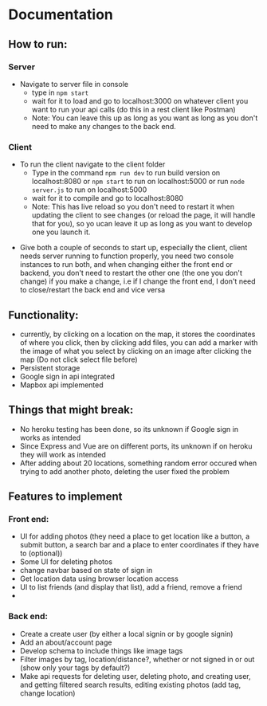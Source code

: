 # Documentation
## How to run:
### Server
- Navigate to server file in console
    - type in `npm start`
    - wait for it to load and go to localhost:3000 on whatever client you want to run your api calls (do this in a rest client like Postman)
    - Note: You can leave this up as long as you want as long as you don't need to make any changes to the back end.
### Client
- To run the client navigate to the client folder
    - Type in the command `npm run dev` to run build version on localhost:8080 or `npm start` to run on localhost:5000 or run `node server.js` to run on localhost:5000
    - wait for it to compile and go to localhost:8080
    - Note: This has live reload so you don't need to restart it when updating the client to see changes (or reload the page, it will handle that for you), so yo ucan leave it up as long as you want to develop one you launch it.

* Give both a couple of seconds to start up, especially the client, client needs server running to function properly, you need two console instances to run both, and when changing either the front end or backend, you don't need to restart the other one (the one you don't change) if you make a change, i.e if I change the front end, I don't need to close/restart the back end and vice versa

## Functionality:
- currently, by clicking on a location on the map, it stores the coordinates of where you click, then by clicking add files, you can add a marker with the image of what you select by clicking on an image after clicking the map (Do not click select file before)
- Persistent storage
- Google sign in api integrated
- Mapbox api implemented


## Things that might break: 
- No heroku testing has been done, so its unknown if Google sign in works as intended
- Since Express and Vue are on different ports, its unknown if on heroku they will work as intended
- After adding about 20 locations, something random error occured when trying to add another photo, deleting the user fixed the problem


## Features to implement
### Front end:
- UI for adding photos (they need a place to get location like a button, a submit button, a search bar and a place to enter coordinates if they have to (optional))
- Some UI for deleting photos
- change navbar based on state of sign in
- Get location data using browser location access
- UI to list friends (and display that list), add a friend, remove a friend
- 
### Back end:
- Create a create user (by either a local signin or by google signin)
- Add an about/account page
- Develop schema to include things like image tags
- Filter images by tag, location/distance?, whether or not signed in or out (show only your tags by default?)
- Make api requests for deleting user, deleting photo, and creating user, and getting filtered search results, editing existing photos (add tag, change location)

